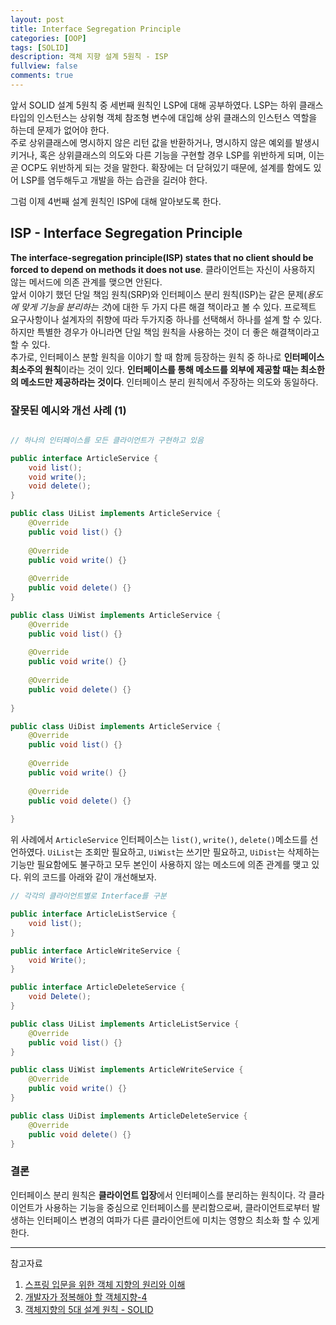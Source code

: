 ```yaml
---
layout: post
title: Interface Segregation Principle
categories: [OOP]
tags: [SOLID]
description: 객체 지향 설계 5원칙 - ISP
fullview: false
comments: true
---
```


앞서 SOLID 설계 5원칙 중 세번째 원칙인 LSP에 대해 공부하였다. LSP는 하위 클래스 타입의 인스턴스는 상위형 객체 참조형 변수에 대입해 상위 클래스의 인스턴스 역할을 하는데 문제가 없어야 한다.   
주로 상위클래스에 명시하지 않은 리턴 값을 반환하거나, 명시하지 않은 예외를 발생시키거나, 혹은 상위클래스의 의도와 다른 기능을 구현할 경우 LSP를 위반하게 되며, 이는 곧 OCP도 위반하게 되는 것을 말한다. 확장에는 더 닫혀있기 때문에, 설계를 함에도 있어 LSP를 염두해두고 개발을 하는 습관을 길러야 한다.  

그럼 이제 4번째 설계 원칙인 ISP에 대해 알아보도록 한다. 



## ISP - Interface Segregation Principle

**The interface-segregation principle(ISP) states that no client should be forced to depend on methods it does not use**. 클라이언트는 자신이 사용하지 않는 메서드에 의존 관계를 맺으면 안된다.  
앞서 이야기 했던 단일 책임 원칙(SRP)와 인터페이스 분리 원칙(ISP)는 같은 문제(*용도에 맞게 기능을 분리하는 것*)에 대한 두 가지 다른 해결 책이라고 볼 수 있다. 프로젝트 요구사항이나 설계자의 취향에 따라 두가지중 하나를 선택해서 하나를 설계 할 수 있다. 하지만 특별한 경우가 아니라면 단일 책임 원칙을 사용하는 것이 더 좋은 해결책이라고 할 수 있다.   
추가로, 인터페이스 분할 원칙을 이야기 할 때 함께 등장하는 원칙 중 하나로 **인터페이스 최소주의 원칙**이라는 것이 있다. **인터페이스를 통해 메소드를 외부에 제공할 때는 최소한의 메소드만 제공하라는 것이다**. 인터페이스 분리 원칙에서 주장하는 의도와 동일하다.


### 잘못된 예시와 개선 사례 (1)

```java

// 하나의 인터페이스를 모든 클라이언트가 구현하고 있음

public interface ArticleService {
    void list();
    void write();
    void delete();
}

public class UiList implements ArticleService {
    @Override
    public void list() {}
    
    @Override
    public void write() {}
    
    @Override
    public void delete() {}
}

public class UiWist implements ArticleService {
    @Override
    public void list() {}
    
    @Override
    public void write() {}
    
    @Override
    public void delete() {}
    
}

public class UiDist implements ArticleService {
    @Override
    public void list() {}
    
    @Override
    public void write() {}
    
    @Override
    public void delete() {}
    
}
```

위 사례에서 `ArticleService` 인터페이스는 `list()`, `write()`, `delete()`메소드를 선언하였다.  `UiList`는 조회만 필요하고, `UiWist`는 쓰기만 필요하고, `UiDist`는 삭제하는 기능만 필요함에도 불구하고 모두 본인이 사용하지 않는 메소드에 의존 관계를 맺고 있다. 위의 코드를 아래와 같이 개선해보자. 

```java
// 각각의 클라이언트별로 Interface를 구분

public interface ArticleListService {
    void list();
}

public interface ArticleWriteService {
    void Write();
}

public interface ArticleDeleteService {
    void Delete();
}

public class UiList implements ArticleListService {
    @Override
    public void list() {}
}

public class UiWist implements ArticleWriteService {
    @Override
    public void write() {}
}

public class UiDist implements ArticleDeleteService {
    @Override
    public void delete() {}
}
```

### 결론
인터페이스 분리 원칙은 **클라이언트 입장**에서 인터페이스를 분리하는 원칙이다. 각 클라이언트가 사용하는 기능을 중심으로 인터페이스를 분리함으로써, 클라이언트로부터 발생하는 인터페이스 변경의 여파가 다른 클라이언트에 미치는 영향으 최소화 할 수 있게 한다.



***

참고자료

1. [스프링 입문을 위한 객체 지향의 원리와 이해](http://www.yes24.com/Product/Goods/17350624)
3. [개발자가 정복해야 할 객체지향-4](https://pizzabeeer.github.io/book/java/2017/12/21/book4/)
4. [객체지향의 5대 설계 원칙 - SOLID](https://jungwoon.github.io/solid/2017/07/31/Solid-Principle.html)
